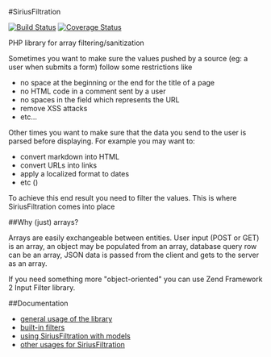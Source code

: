 #SiriusFiltration

[![Build Status](https://travis-ci.org/adrianmiu/sirius-validation.png?branch=master)](https://travis-ci.org/adrianmiu/sirius-filtration)
[![Coverage Status](https://coveralls.io/repos/adrianmiu/sirius-validation/badge.png)](https://coveralls.io/r/adrianmiu/sirius-filtration)

PHP library for array filtering/sanitization

Sometimes you want to make sure the values pushed by a source (eg: a user when submits a form) follow some restrictions like

- no space at the beginning or the end for the title of a page
- no HTML code in a comment sent by a user
- no spaces in the field which represents the URL
- remove XSS attacks
- etc...

Other times you want to make sure that the data you send to the user is parsed before displaying. For example you may want to:

- convert markdown into HTML
- convert URLs into links
- apply a localized format to dates
- etc ()

To achieve this end result you need to filter the values. This is where SiriusFiltration comes into place

##Why (just) arrays?

Arrays are easily exchangeable between entities. User input (POST or GET) is an array, an object may be populated from an array, database query row can be an array, JSON data is passed from the client and gets to the server as an array. 

If you need something more "object-oriented" you can use Zend Framework 2 Input Filter library.

##Documentation

- [general usage of the library](docs/index.md)
- [built-in filters](docs/filters.md)
- [using SiriusFiltration with models](docs/modeling.md)
- [other usages for SiriusFiltration](docs/other.md)
